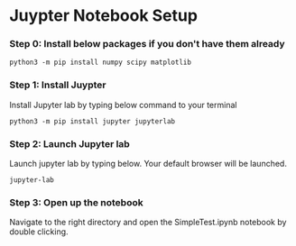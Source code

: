 # Juypter Notebook Setup

### Step 0: Install below packages if you don't have them already 
	
	python3 -m pip install numpy scipy matplotlib 

### Step 1: Install Juypter
Install Jupyter lab by typing below command to your terminal

	python3 -m pip install jupyter jupyterlab

### Step 2: Launch Jupyter lab
Launch jupyter lab by typing below. Your default browser will be launched.

	jupyter-lab

### Step 3: Open up the notebook

Navigate to the right directory and open the SimpleTest.ipynb notebook by double clicking.


